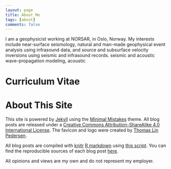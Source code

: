 ```yaml
---
layout: page
title: About Me
tags: [about]
comments: false
---
```


I am a geophysicist working at NORSAR, in Oslo, Norway. My interests include near-surface seismology, natural and man-made geophysical event analysis using infrasound data, and source and subsurface velocity inversions using seismic and infrasound records. 
seismic and acoustic wave-propagation modeling, acoustic

Curriculum Vitae
============

<object 
  data="/images/CV_Quentin_Brissaud.pdf" 
  width="1000" 
  height="1000" 
  type="application/pdf"></object>


About This Site
=========

This site is powered by [Jekyll](http://jekyllrb.com/) using the [Minimal Mistakes](http://mademistakes.com/minimal-mistakes/) theme. All blog posts are released under a [Creative Commons Attribution-ShareAlike 4.0 International License](http://creativecommons.org/licenses/by-sa/4.0/). The favicon and logo were created by [Thomas Lin Pedersen](https://www.data-imaginist.com/about/).

All blog posts are compiled with [knitr](http://yihui.name/knitr/) [R markdown](http://rmarkdown.rstudio.com/) using [this script](https://github.com/dgrtwo/dgrtwo.github.com/blob/master/_scripts/knitpages.R). You can find the reproducible sources of each blog post [here](https://github.com/dgrtwo/dgrtwo.github.com/tree/master/_R).

All opinions and views are my own and do not represent my employer.
